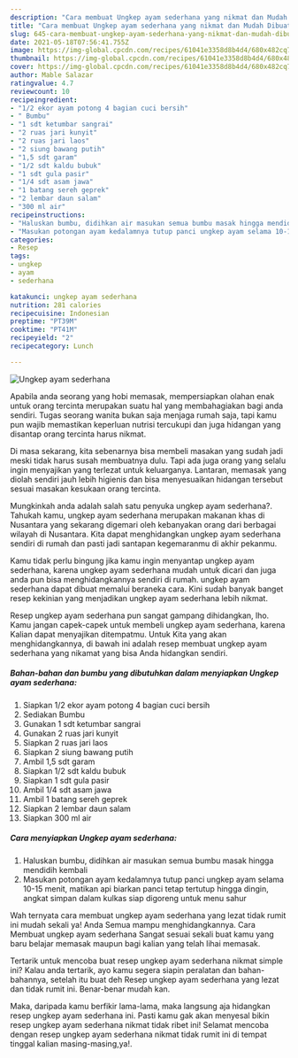 ```yaml
---
description: "Cara membuat Ungkep ayam sederhana yang nikmat dan Mudah Dibuat"
title: "Cara membuat Ungkep ayam sederhana yang nikmat dan Mudah Dibuat"
slug: 645-cara-membuat-ungkep-ayam-sederhana-yang-nikmat-dan-mudah-dibuat
date: 2021-05-18T07:56:41.755Z
image: https://img-global.cpcdn.com/recipes/61041e3358d8b4d4/680x482cq70/ungkep-ayam-sederhana-foto-resep-utama.jpg
thumbnail: https://img-global.cpcdn.com/recipes/61041e3358d8b4d4/680x482cq70/ungkep-ayam-sederhana-foto-resep-utama.jpg
cover: https://img-global.cpcdn.com/recipes/61041e3358d8b4d4/680x482cq70/ungkep-ayam-sederhana-foto-resep-utama.jpg
author: Mable Salazar
ratingvalue: 4.7
reviewcount: 10
recipeingredient:
- "1/2 ekor ayam potong 4 bagian cuci bersih"
- " Bumbu"
- "1 sdt ketumbar sangrai"
- "2 ruas jari kunyit"
- "2 ruas jari laos"
- "2 siung bawang putih"
- "1,5 sdt garam"
- "1/2 sdt kaldu bubuk"
- "1 sdt gula pasir"
- "1/4 sdt asam jawa"
- "1 batang sereh geprek"
- "2 lembar daun salam"
- "300 ml air"
recipeinstructions:
- "Haluskan bumbu, didihkan air masukan semua bumbu masak hingga mendidih kembali"
- "Masukan potongan ayam kedalamnya tutup panci ungkep ayam selama 10-15 menit, matikan api biarkan panci tetap tertutup hingga dingin, angkat simpan dalam kulkas siap digoreng untuk menu sahur"
categories:
- Resep
tags:
- ungkep
- ayam
- sederhana

katakunci: ungkep ayam sederhana 
nutrition: 281 calories
recipecuisine: Indonesian
preptime: "PT39M"
cooktime: "PT41M"
recipeyield: "2"
recipecategory: Lunch

---
```



![Ungkep ayam sederhana](https://img-global.cpcdn.com/recipes/61041e3358d8b4d4/680x482cq70/ungkep-ayam-sederhana-foto-resep-utama.jpg)

Apabila anda seorang yang hobi memasak, mempersiapkan olahan enak untuk orang tercinta merupakan suatu hal yang membahagiakan bagi anda sendiri. Tugas seorang  wanita bukan saja menjaga rumah saja, tapi kamu pun wajib memastikan keperluan nutrisi tercukupi dan juga hidangan yang disantap orang tercinta harus nikmat.

Di masa  sekarang, kita sebenarnya bisa membeli masakan yang sudah jadi meski tidak harus susah membuatnya dulu. Tapi ada juga orang yang selalu ingin menyajikan yang terlezat untuk keluarganya. Lantaran, memasak yang diolah sendiri jauh lebih higienis dan bisa menyesuaikan hidangan tersebut sesuai masakan kesukaan orang tercinta. 



Mungkinkah anda adalah salah satu penyuka ungkep ayam sederhana?. Tahukah kamu, ungkep ayam sederhana merupakan makanan khas di Nusantara yang sekarang digemari oleh kebanyakan orang dari berbagai wilayah di Nusantara. Kita dapat menghidangkan ungkep ayam sederhana sendiri di rumah dan pasti jadi santapan kegemaranmu di akhir pekanmu.

Kamu tidak perlu bingung jika kamu ingin menyantap ungkep ayam sederhana, karena ungkep ayam sederhana mudah untuk dicari dan juga anda pun bisa menghidangkannya sendiri di rumah. ungkep ayam sederhana dapat dibuat memalui beraneka cara. Kini sudah banyak banget resep kekinian yang menjadikan ungkep ayam sederhana lebih nikmat.

Resep ungkep ayam sederhana pun sangat gampang dihidangkan, lho. Kamu jangan capek-capek untuk membeli ungkep ayam sederhana, karena Kalian dapat menyajikan ditempatmu. Untuk Kita yang akan menghidangkannya, di bawah ini adalah resep membuat ungkep ayam sederhana yang nikamat yang bisa Anda hidangkan sendiri.

<!--inarticleads1-->

##### Bahan-bahan dan bumbu yang dibutuhkan dalam menyiapkan Ungkep ayam sederhana:

1. Siapkan 1/2 ekor ayam potong 4 bagian cuci bersih
1. Sediakan  Bumbu
1. Gunakan 1 sdt ketumbar sangrai
1. Gunakan 2 ruas jari kunyit
1. Siapkan 2 ruas jari laos
1. Siapkan 2 siung bawang putih
1. Ambil 1,5 sdt garam
1. Siapkan 1/2 sdt kaldu bubuk
1. Siapkan 1 sdt gula pasir
1. Ambil 1/4 sdt asam jawa
1. Ambil 1 batang sereh geprek
1. Siapkan 2 lembar daun salam
1. Siapkan 300 ml air




<!--inarticleads2-->

##### Cara menyiapkan Ungkep ayam sederhana:

1. Haluskan bumbu, didihkan air masukan semua bumbu masak hingga mendidih kembali
1. Masukan potongan ayam kedalamnya tutup panci ungkep ayam selama 10-15 menit, matikan api biarkan panci tetap tertutup hingga dingin, angkat simpan dalam kulkas siap digoreng untuk menu sahur




Wah ternyata cara membuat ungkep ayam sederhana yang lezat tidak rumit ini mudah sekali ya! Anda Semua mampu menghidangkannya. Cara Membuat ungkep ayam sederhana Sangat sesuai sekali buat kamu yang baru belajar memasak maupun bagi kalian yang telah lihai memasak.

Tertarik untuk mencoba buat resep ungkep ayam sederhana nikmat simple ini? Kalau anda tertarik, ayo kamu segera siapin peralatan dan bahan-bahannya, setelah itu buat deh Resep ungkep ayam sederhana yang lezat dan tidak rumit ini. Benar-benar mudah kan. 

Maka, daripada kamu berfikir lama-lama, maka langsung aja hidangkan resep ungkep ayam sederhana ini. Pasti kamu gak akan menyesal bikin resep ungkep ayam sederhana nikmat tidak ribet ini! Selamat mencoba dengan resep ungkep ayam sederhana nikmat tidak rumit ini di tempat tinggal kalian masing-masing,ya!.


